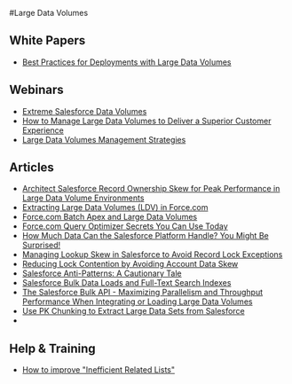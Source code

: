 #Large Data Volumes

## White Papers

* [Best Practices for Deployments with Large Data Volumes](http://www.salesforce.com/docs/en/cce/ldv_deployments/salesforce_large_data_volumes_bp.pdf)

## Webinars

* [Extreme Salesforce Data Volumes](https://www.youtube.com/watch?v=OR6S3_xU9u0)
* [How to Manage Large Data Volumes to Deliver a Superior Customer Experience](https://www.youtube.com/watch?v=OSDrnObJl8k)
* [Large Data Volumes Management Strategies](https://www.youtube.com/watch?v=Hu44RNwN80E)


## Articles

* [Architect Salesforce Record Ownership Skew for Peak Performance in Large Data Volume Environments](https://developer.salesforce.com/blogs/engineering/2012/06/architect-salesforce-record-ownership-skew-for-peak-performance-in-large-data-volume-environments.html)
* [Extracting Large Data Volumes (LDV) in Force.com](https://developer.salesforce.com/blogs/engineering/2013/06/extracting-large-data-volume-ldv-in-force-com.html)
* [Force.com Batch Apex and Large Data Volumes](https://developer.salesforce.com/blogs/engineering/2013/02/force-com-batch-apex-and-large-data-volumes.html)
* [Force.com Query Optimizer Secrets You Can Use Today](https://developer.salesforce.com/blogs/engineering/2013/12/force-com-query-optimizer-secrets-you-can-use-today.html)
* [How Much Data Can the Salesforce Platform Handle? You Might Be Surprised!](https://developer.salesforce.com/blogs/engineering/2013/02/how-much-data-can-the-salesforce-platform-handle-you-might-be-surprised.html)
* [Managing Lookup Skew in Salesforce to Avoid Record Lock Exceptions](https://developer.salesforce.com/blogs/engineering/2013/04/managing-lookup-skew-to-avoid-record-lock-exceptions.html)
* [Reducing Lock Contention by Avoiding Account Data Skew](https://developer.salesforce.com/blogs/engineering/2013/01/reducing-lock-contention-by-avoiding-account-data-skews.html)
* [Salesforce Anti-Patterns: A Cautionary Tale](https://developer.salesforce.com/blogs/engineering/2014/11/salesforce-anti-patterns-a-cautionary-tale.html)
* [Salesforce Bulk Data Loads and Full-Text Search Indexes](https://developer.salesforce.com/blogs/engineering/2014/02/salesforce-bulk-data-loads-and-full-text-search-indexes.html) 
* [The Salesforce Bulk API - Maximizing Parallelism and Throughput Performance When Integrating or Loading Large Data Volumes](https://developer.salesforce.com/page/The_Salesforce_Bulk_API_-_Maximizing_Parallelism_and_Throughput_Performance_When_Integrating_or_Loading_Large_Data_Volumes)
* [Use PK Chunking to Extract Large Data Sets from Salesforce](https://developer.salesforce.com/blogs/engineering/2015/03/use-pk-chunking-extract-large-data-sets-salesforce.html)
* 

## Help & Training
* [How to improve "Inefficient Related Lists"](http://help.salesforce.com/HTViewSolution?id=000206401)
